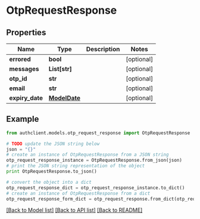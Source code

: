 # OtpRequestResponse


## Properties
Name | Type | Description | Notes
------------ | ------------- | ------------- | -------------
**errored** | **bool** |  | [optional] 
**messages** | **List[str]** |  | [optional] 
**otp_id** | **str** |  | [optional] 
**email** | **str** |  | [optional] 
**expiry_date** | [**ModelDate**](ModelDate.md) |  | [optional] 

## Example

```python
from authclient.models.otp_request_response import OtpRequestResponse

# TODO update the JSON string below
json = "{}"
# create an instance of OtpRequestResponse from a JSON string
otp_request_response_instance = OtpRequestResponse.from_json(json)
# print the JSON string representation of the object
print OtpRequestResponse.to_json()

# convert the object into a dict
otp_request_response_dict = otp_request_response_instance.to_dict()
# create an instance of OtpRequestResponse from a dict
otp_request_response_form_dict = otp_request_response.from_dict(otp_request_response_dict)
```
[[Back to Model list]](../README.md#documentation-for-models) [[Back to API list]](../README.md#documentation-for-api-endpoints) [[Back to README]](../README.md)


